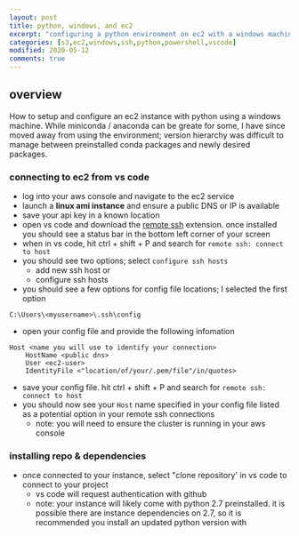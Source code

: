 ```yaml
---
layout: post
title: python, windows, and ec2 
excerpt: "configuring a python environment on ec2 with a windows machine"
categories: [s3,ec2,windows,ssh,python,powershell,vscode]
modified: 2020-05-12
comments: true
---
```


## overview 
How to setup and configure an ec2 instance with python using a windows machine. While miniconda / anaconda can be greate for some, I have since moved away from using the environment; version hierarchy was difficult to manage between preinstalled conda packages and newly desired packages.   

### connecting to ec2 from vs code 
* log into your aws console and navigate to the ec2 service
* launch a **linux ami instance** and ensure a public DNS or IP is available
* save your api key in a known location
* open vs code and download the [remote ssh](https://code.visualstudio.com/remote-tutorials/ssh/getting-started) extension. once installed you should see a status bar in the bottom left corner of your screen 
* when in vs code, hit ctrl + shift + P and search for ```remote ssh: connect to host```
* you should see two options; select ```configure ssh hosts```
    * add new ssh host or
    * configure ssh hosts 
* you should see a few options for config file locations; I selected the first option 
```
C:\Users\<myusername>\.ssh\config
```
* open your config file and provide the following infomation 
```
Host <name you will use to identify your connection>
    HostName <public dns>
    User <ec2-user>
    IdentityFile <"location/of/your/.pem/file"/in/quotes>
```
* save your config file. hit ctrl + shift + P and search for ```remote ssh: connect to host```
* you should now see your ```Host``` name specified in your config file listed as a potential option in your remote ssh connections 
    * note: you will need to ensure the cluster is running in your aws console 

### installing repo & dependencies
* once connected to your instance, select "clone repository' in vs code to connect to your project 
    * vs code will request authentication with github 
    * note: your instance will likely come with python 2.7 preinstalled. it is possible there are instance dependencies on 2.7, so it is recommended you install an updated python version with 
